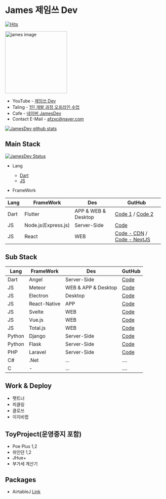 # James 제임쓰 Dev 

[![Hits](https://hits.seeyoufarm.com/api/count/incr/badge.svg?url=https%3A%2F%2Fgithub.com%2Fdoyle-flutter&count_bg=%2379C83D&title_bg=%23555555&icon=&icon_color=%23E7E7E7&title=hits&edge_flat=false)](https://hits.seeyoufarm.com)

<a href="https://www.youtube.com/channel/UCjpik_Cbt0SeE5kBzao4nqg"><img src="https://raw.githubusercontent.com/doyle-flutter/Recipe/master/2019-11-21.webp" width="200px" alt="james image"></a> 
- YouTube - [제임쓰 Dev](https://www.youtube.com/channel/UCjpik_Cbt0SeE5kBzao4nqg)
- Taling - [1인 개발 과정 오프라인 수업](https://taling.me/Talent/Detail/10726)
- Cafe - [네이버 JamesDev](https://cafe.naver.com/flutterjames)
- Contact E-Mail - afzxc@naver.com

[![JamesDev github stats](https://github-readme-stats.vercel.app/api?username=doyle-flutter)](https://github.com/doyle-flutter?tab=repositories)  

## Main Stack

[![JamesDev Status](https://github-readme-stats.vercel.app/api/top-langs/?username=doyle-flutter&layout=compact)](https://github.com/doyle-flutter?tab=repositories)

- Lang
  - [Dart](https://github.com/doyle-flutter/basicDart)
  - [JS](https://github.com/doyle-flutter/basicJavascript) 

- FrameWork  

Lang | FrameWork | Des | GutHub
------------ | ------------- |------------- | ------------- 
Dart | Flutter | APP & WEB & Desktop | [Code 1](https://github.com/doyle-flutter/basicflutter) / [Code 2](https://github.com/doyle-flutter/Recipe)
JS | Node.js(Express.js) | Server-Side | [Code](https://github.com/doyle-flutter/basicflutter)
JS | React | WEB | [Code - CDN](https://github.com/doyle-flutter/basicReact) / [Code - NextJS](https://github.com/doyle-flutter/NodeJsExpressNextJsReact)


## Sub Stack
Lang | FrameWork | Des | GutHub
------------ | ------------- |------------- | ------------- 
Dart | Angel | Server-Side | [Code](https://github.com/doyle-flutter/Recipe)
JS | Meteor | WEB & APP & Desktop | [Code](https://github.com/doyle-flutter/basicMeteor)
JS | Electron | Desktop | [Code](https://github.com/doyle-flutter/myElectron)
JS | React-Native | APP | [Code](https://github.com/doyle-flutter/basicReactNative)
JS | Svelte | WEB | [Code](https://github.com/doyle-flutter/basicSvelte)
JS | Vue.js | WEB | [Code](https://github.com/doyle-flutter/basicVue)
JS | Total.js | WEB | [Code](https://github.com/doyle-flutter/basicTotal.js)
Python | Django | Server-Side | [Code](https://github.com/doyle-flutter/basicDjangoPython)
Python | Flask | Server-Side | [Code](https://github.com/doyle-flutter/jamesPythonFlaskBackEnd)
PHP | Laravel | Server-Side | [Code](https://github.com/doyle-flutter/basicPhpLaravel/tree/master/mylrv)
C# | .Net | ... |  ....
C | - | ... |  ....

## Work & Deploy
- 펫트너
- 피클링
- 클로쓰
- 이지비랩

## ToyProject(운영중지 포함)
- Poe Plus 1,2
- 위인뎐 1,2
- JHue+
- 부가세 계산기

## Packages 
- AirtableJ [Link](https://pub.dev/packages/airtablej)

